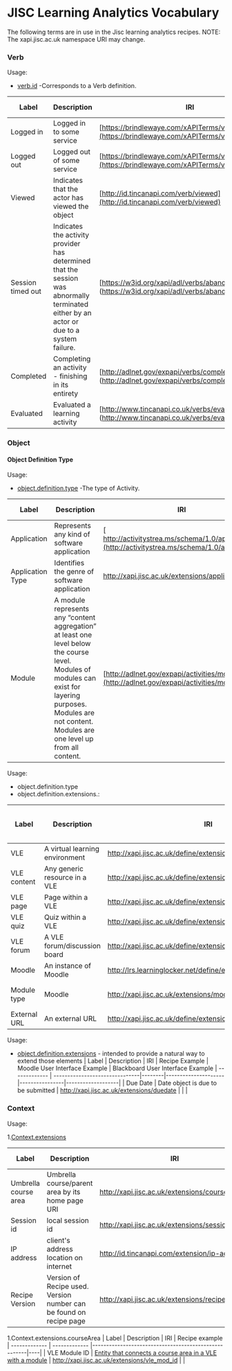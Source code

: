 # JISC Learning Analytics Vocabulary
The following terms are in use in the Jisc learning analytics recipes.
NOTE: The xapi.jisc.ac.uk namespace URI may change.

### Verb

Usage:

- [verb.id](https://github.com/adlnet/xAPI-Spec/blob/master/xAPI.md#verb) -Corresponds to a Verb definition.

| Label  	   | Description | IRI  | Recipe Example 
| -------------| ----------- |------|----|
|  Logged in  | Logged in to some service  | [https://brindlewaye.com/xAPITerms/verbs/loggedin](https://brindlewaye.com/xAPITerms/verbs/loggedin)|[Logged in](recipes/login.md#verb) |
|  Logged out | Logged out of some service  | [https://brindlewaye.com/xAPITerms/verbs/loggedout](https://brindlewaye.com/xAPITerms/verbs/loggedout")|[Logged out](recipes/logout.md#verb) |
|  Viewed     | Indicates that the actor has viewed the object  |	[http://id.tincanapi.com/verb/viewed](http://id.tincanapi.com/verb/viewed) | [Object Viewed](recipes/Module-View.md#verb) |
|  Session timed out | Indicates the activity provider has determined that the session was abnormally terminated either by an actor or due to a system failure.  |	[https://w3id.org/xapi/adl/verbs/abandoned] (https://w3id.org/xapi/adl/verbs/abandoned) | [Object Viewed](recipes/Module-View.md#verb) |
|  Completed |  Completing an activity - finishing in its entirety  |	[http://adlnet.gov/expapi/verbs/completed] (http://adlnet.gov/expapi/verbs/completed) | [Assignment submitted](recipes/assigment-submitted) |
|  Evaluated |  Evaluated a learning activity |	[http://www.tincanapi.co.uk/verbs/evaluated (http://www.tincanapi.co.uk/verbs/evaluated) | [Assignment Evaluated](recipes/assigment-evaluated.md#verb) |


### Object

#### Object Definition Type
Usage:

- [object.definition.type](https://github.com/adlnet/xAPI-Spec/blob/master/xAPI.md#activity-definition) -The type of Activity.

| Label  		| Description   | IRI    | Recipe example
| ------------- | ------------- |--------|----------------|
| Application   | Represents any kind of software application   | [ http://activitystrea.ms/schema/1.0/application](http://activitystrea.ms/schema/1.0/application)  	|[Logged in](recipes/login.md#complete_example) |
| Application Type |  Identifies the genre of software application  | http://xapi.jisc.ac.uk/extensions/applicationType | [Logged in](recipes/login.md#object)|
| Module        | A module represents any “content aggregation” at least one level below the course level. Modules of modules can exist for layering purposes. Modules are not content. Modules are one level up from all content.          | [http://adlnet.gov/expapi/activities/module](http://adlnet.gov/expapi/activities/module) | [Module-View](recipes/Module-View.md#object) |


Usage:

- object.definition.type
- object.definition.extensions.<extension>: 

| Label  		| Description                    | IRI    | Recipe Example  | Moodle User Interface Example | Blackboard User Interface Example
| ------------- | -------------------------------|--------|---------------------|----------------|-------------------|
| VLE        	| A virtual learning environment | http://xapi.jisc.ac.uk/define/extensions/vle       |     | |
| VLE content   |   Any generic resource in a VLE   | http://xapi.jisc.ac.uk/define/extensions/vle/content | | |
| VLE page  	| Page within a VLE              | http://xapi.jisc.ac.uk/define/extensions/vle/page  | [Object View](recipes/Module-View.md#object) |[A page](http://moodle.data.alpha.jisc.ac.uk/mod/page/view.php?id=9)| |
| VLE quiz  	| Quiz within a VLE              | http://xapi.jisc.ac.uk/define/extensions/vle/quiz  | [Object View](recipes/Module-View.md#object) |[A quiz](http://moodle.data.alpha.jisc.ac.uk/mod/quiz/view.php?id=13)| |
| VLE forum  	| A VLE forum/discussion board   | http://xapi.jisc.ac.uk/define/extensions/vle/forum |                                              |[A forum](http://moodle.data.alpha.jisc.ac.uk/mod/forum/view.php?id=12)| [Discussion board](https://jisc.blackboard.com/webapps/discussionboard/do/forum?action=list_threads&course_id=_144_1&forum_id=81&nav=discussion_board&conf_id=_164_1&content_id=_218_1&mode=view)  |
| Moodle  		| An instance of Moodle          | http://lrs.learninglocker.net/define/extensions/moodle_course  | [Logged in](recipes/login.md#verb)|
| Module type   | Moodle                         | http://xapi.jisc.ac.uk/extensions/moduleType | [Module-View - Object](recipes/Module-View.md#object)|
| External URL  | An external URL                | http://xapi.jisc.ac.uk/define/extensions/externalURL | | | 

Usage:
- [object.definition.extensions](https://github.com/adlnet/xAPI-Spec/blob/master/xAPI.md#object) -  intended to provide a natural way to extend those elements 
| Label  		| Description                    | IRI    | Recipe Example  | Moodle User Interface Example | Blackboard User Interface Example
| ------------- | -------------------------------|--------|---------------------|----------------|-------------------|
| Due Date        	| Date object is due to be submitted | http://xapi.jisc.ac.uk/extensions/duedate      |     | |



### Context

Usage:

1.[Context.extensions](https://github.com/adlnet/xAPI-Spec/blob/master/xAPI.md#416-context)


| Label  		| Description   | IRI    | Recipe example
| ------------- | ------------- |------------------------------------------------------|----|
| Umbrella course area |  Umbrella course/parent area by its home page URI         | http://xapi.jisc.ac.uk/extensions/courseArea | |
| Session id 	|  local session id       | http://xapi.jisc.ac.uk/extensions/sessionId | |
| IP address	|  client's address location on internet     | http://id.tincanapi.com/extension/ip-address | |
| Recipe Version|  Version of Recipe used. Version number can be found on recipe page    | http://xapi.jisc.ac.uk/extensions/recipeVersion | |

1.Context.extensions.courseArea
| Label  		| Description   | IRI    | Recipe example
| ------------- | ------------- |------------------------------------------------------|----|
| VLE Module ID |  [Entity that connects a course area in a VLE with a module](https://github.com/jiscdev/analytics-udd/blob/5b86250306098be22fa32d037a555cc185bc5615/udd/module_vle_map.md)         | http://xapi.jisc.ac.uk/extensions/vle_mod_id | |
